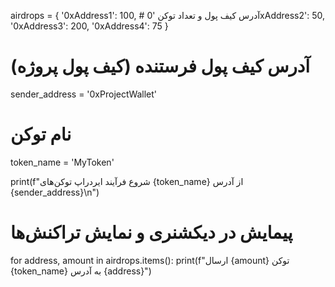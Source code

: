 airdrops = {
    '0xAddress1': 100,  # آدرس کیف پول و تعداد توکن
    '0xAddress2': 50,
    '0xAddress3': 200,
    '0xAddress4': 75
}

# آدرس کیف پول فرستنده (کیف پول پروژه)
sender_address = '0xProjectWallet'

# نام توکن
token_name = 'MyToken'

print(f"شروع فرآیند ایردراپ توکن‌های {token_name} از آدرس {sender_address}\n")

# پیمایش در دیکشنری و نمایش تراکنش‌ها
for address, amount in airdrops.items():
    print(f"ارسال {amount} توکن {token_name} به آدرس {address}")

